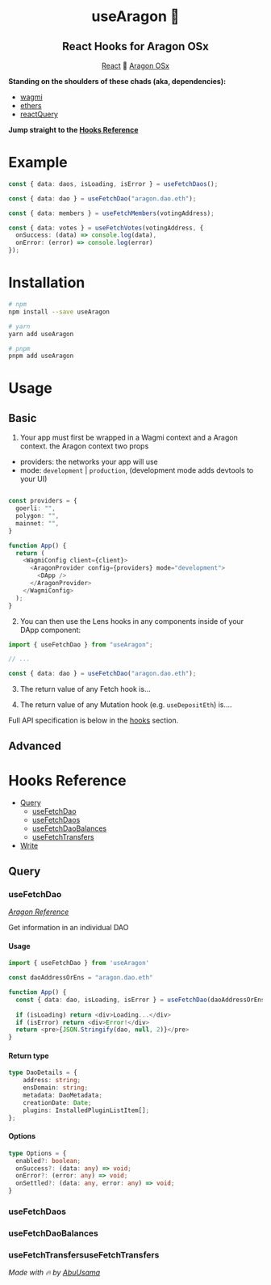 <h1 align="center">useAragon 🦅</h1>


<h2 align="center">React Hooks for Aragon OSx</h2>


<p align="center">
  <a href="https://reactjs.org/">React</a> 🤝 <a href="https://www.aragon.org">Aragon OSx</a>
</p>

**Standing on the shoulders of these chads (aka, dependencies):**

- [wagmi](https://wagmi.sh/)
- [ethers](https://docs.ethers.io/v5/)
- [reactQuery](https://react-query-v3.tanstack.com/)

**Jump straight to the [Hooks Reference](#hooks-reference)**

# Example

```typescript
const { data: daos, isLoading, isError } = useFetchDaos();

const { data: dao } = useFetchDao("aragon.dao.eth");

const { data: members } = useFetchMembers(votingAddress);

const { data: votes } = useFetchVotes(votingAddress, {
  onSuccess: (data) => console.log(data),
  onError: (error) => console.log(error)
});
```

# Installation

```bash
# npm
npm install --save useAragon

# yarn
yarn add useAragon

# pnpm
pnpm add useAragon
```

# Usage

## Basic

1. Your app must first be wrapped in a Wagmi context and a Aragon context. the Aragon context two props
- providers: the networks your app will use
- mode: `development` | `production`, (development mode adds devtools to your UI)

```typescript

const providers = {
  goerli: "",
  polygon: "",
  mainnet: "",
}

function App() {
  return (
    <WagmiConfig client={client}>
      <AragonProvider config={providers} mode="development">
        <DApp />
      </AragonProvider>
    </WagmiConfig>
  );
}
```

2. You can then use the Lens hooks in any components inside of your DApp component:

```typescript
import { useFetchDao } from "useAragon";

// ...

const { data: dao } = useFetchDao("aragon.dao.eth");
```

3. The return value of any Fetch hook is...

4. The return value of any Mutation hook (e.g. `useDepositEth`) is.... 


Full API specification is below in the [hooks](#hooks) section.

## Advanced


# Hooks Reference


- [Query](#Query)
  - [useFetchDao](#useFetchDao)
  - [useFetchDaos](#useFetchDaos)
  - [useFetchDaoBalances](#useFetchDaoBalances)
  - [useFetchTransfers](#useFetchTransfers)
- [Write](#Write)

## Query

### useFetchDao

_[Aragon Reference](https://github.com/aragon/sdk/blob/develop/modules/client/examples/00-client/06-get-dao.ts)_

Get information in an individual DAO


#### Usage
```typescript
import { useFetchDao } from 'useAragon'

const daoAddressOrEns = "aragon.dao.eth"

function App() {
  const { data: dao, isLoading, isError } = useFetchDao(daoAddressOrEns)
 
  if (isLoading) return <div>Loading...</div>
  if (isError) return <div>Error!</div>
  return <pre>{JSON.Stringify(dao, null, 2)}</pre>
}
```
#### Return type
```typescript
type DaoDetails = {
    address: string;
    ensDomain: string;
    metadata: DaoMetadata;
    creationDate: Date;
    plugins: InstalledPluginListItem[];
};
```

#### Options
```typescript
type Options = {
  enabled?: boolean;
  onSuccess?: (data: any) => void;
  onError?: (error: any) => void;
  onSettled?: (data: any, error: any) => void;
}
```

### useFetchDaos

### useFetchDaoBalances

### useFetchTransfersuseFetchTransfers


_Made with 🔥 by [AbuUsama](https://twitter.com/AaronAbuUsama)_
